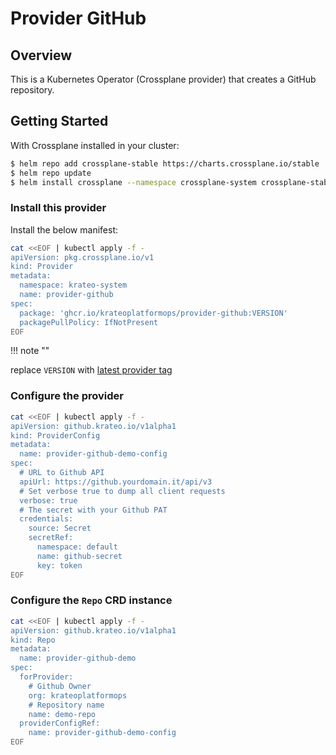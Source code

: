 # Provider GitHub

## Overview

This is a Kubernetes Operator (Crossplane provider) that creates a GitHub repository.

## Getting Started

With Crossplane installed in your cluster:

```sh
$ helm repo add crossplane-stable https://charts.crossplane.io/stable
$ helm repo update
$ helm install crossplane --namespace crossplane-system crossplane-stable/crossplane
```

### Install this provider

Install the below manifest:

```sh
cat <<EOF | kubectl apply -f -
apiVersion: pkg.crossplane.io/v1
kind: Provider
metadata:
  namespace: krateo-system
  name: provider-github
spec:
  package: 'ghcr.io/krateoplatformops/provider-github:VERSION'
  packagePullPolicy: IfNotPresent
EOF
```

!!! note ""

   replace `VERSION` with [latest provider tag](https://github.com/krateoplatformops/provider-github/tags)

### Configure the provider

```sh
cat <<EOF | kubectl apply -f -
apiVersion: github.krateo.io/v1alpha1
kind: ProviderConfig
metadata:
  name: provider-github-demo-config
spec:
  # URL to Github API
  apiUrl: https://github.yourdomain.it/api/v3
  # Set verbose true to dump all client requests
  verbose: true
  # The secret with your Github PAT
  credentials:
    source: Secret
    secretRef:
      namespace: default
      name: github-secret
      key: token
EOF
```

### Configure the `Repo` CRD instance

```sh
cat <<EOF | kubectl apply -f -
apiVersion: github.krateo.io/v1alpha1
kind: Repo
metadata:
  name: provider-github-demo
spec:
  forProvider:
    # Github Owner
    org: krateoplatformops
    # Repository name
    name: demo-repo
  providerConfigRef:
    name: provider-github-demo-config
EOF
```